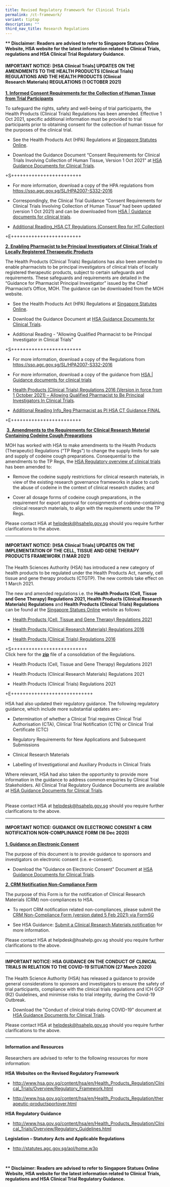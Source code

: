 ```yaml
---
title: Revised Regulatory Framework for Clinical Trials
permalink: /ct-framework/
variant: tiptap
description: ""
third_nav_title: Research Regulations
---
```

<p><strong>** Disclaimer: Readers are advised to refer to Singapore Statues Online Website, HSA website for the latest information related to Clinical Trials, regulations and HSA Clinical Trial Regulatory Guidance.​</strong>
</p>
<p></p>
<h4><strong>IMPORTANT NOTICE: [HSA Clinical Trials] UPDATES ON THE AMENDMENTS TO THE HEALTH PRODUCTS (Clinical Trials) REGULATIONS AND THE HEALTH PRODUCTS (Clinical Research&nbsp;Materials) REGULATIONS (1 OCTOBER 2021)</strong></h4>
<p><strong><u>1. Informed Consent Requirements for the Collection of Human Tissue from Trial Participants</u></strong>
</p>
<p>To safeguard the rights, safety and well-being of trial participants,
the Health Products (Clinical Trials) Regulations has been amended. Effective
1 Oct 2021, specific additional information must be provided to trial participants
prior to obtaining consent for the collection of human tissue for the purposes
of the clinical trial.&nbsp;</p>
<ul data-tight="true" class="tight">
<li>
<p>See the Health Products Act (HPA) Regulations at <a href="https://sso.agc.gov.sg/SL/HPA2007-S332-2016#top" rel="noopener nofollow" target="_blank">Singapore Statutes Online</a>.</p>
</li>
<li>
<p>Download the Guidance Document “Consent Requirements for Clinical Trials
Involving Collection of Human Tissue, Version 1 Oct 2021" at <a href="https://www.hsa.gov.sg/clinical-trials/regulatory-guidances" rel="noopener nofollow" target="_blank">HSA Guidance Documents for Clinical Trials</a>.</p>
</li>
</ul>
<p></p>
<p>+S++++++++++++++++++++++++</p>
<ul data-tight="true" class="tight">
<li>
<p>For more information, download a copy of the HPA regulations from <a href="https://sso.agc.gov.sg/SL/HPA2007-S332-2016" rel="noopener noreferrer nofollow" target="_blank"><u>https://sso.agc.gov.sg/SL/HPA2007-S332-2016</u></a>
</p>
</li>
<li>
<p>Correspondingly, the Clinical Trial Guidance “Consent Requirements for
Clinical Trials Involving Collection of Human Tissue” had been updated
(version 1 Oct 2021) and can be downloaded from&nbsp;<a href="https://www.hsa.gov.sg/clinical-trials/regulatory-guidances" rel="noopener noreferrer nofollow" target="_blank"><u>HSA | Guidance documents for clinical trials</u></a>.</p>
</li>
<li>
<p><a href="https://www.research.nhg.com.sg/wps/wcm/connect/002f0002-b57a-48da-bfc2-380d478882c8/Additional+Reading_HSA_CT_Regulations_Consent_Req_for_HT_Collect_FINAL_22Oct21.pdf?MOD=AJPERES&amp;CVID=nRlME0i&amp;CVID=nRlME0i&amp;CVID=nRlME0i&amp;CVID=nRlME0i&amp;CVID=nRlME0i&amp;CVID=nRlME0i&amp;CVID=nRlME0i" rel="noopener noreferrer nofollow" target="_blank"><u>Additional Reading_HSA CT Regulations (Consent Req for HT Collection)</u></a>
</p>
</li>
</ul>
<p>+E++++++++++++++++++++++++</p>
<p></p>
<p><strong><u>2. Enabling Pharmacist to be Principal Investigators of Clinical Trials of Locally Registered Therapeutic Products</u></strong>
</p>
<p>The Health Products (Clinical Trials) Regulations has also been amended
to enable pharmacists to be principal investigators of clinical trials
of locally registered therapeutic products, subject to certain safeguards
and requirements. These safeguards and requirements are detailed in the
“Guidance for Pharmacist Principal Investigator” issued by the Chief Pharmacist’s
Office, MOH. The guidance can be downloaded from the MOH website.&nbsp;</p>
<ul data-tight="true" class="tight">
<li>
<p>See the Health Products Act (HPA) Regulations at <a href="https://sso.agc.gov.sg/SL/HPA2007-S332-2016#top" rel="noopener nofollow" target="_blank">Singapore Statutes Online</a>.</p>
</li>
<li>
<p>Download the Guidance Document at <a href="https://www.hsa.gov.sg/clinical-trials/regulatory-guidances" rel="noopener nofollow" target="_blank">HSA Guidance Documents for Clinical Trials</a>.</p>
</li>
<li>
<p>Additional Reading - "Allowing Qualified Pharmacist to be Principal Investigator
in Clinical Trials"</p>
</li>
</ul>
<p></p>
<p>+S++++++++++++++++++++++++</p>
<ul data-tight="true" class="tight">
<li>
<p>For more information, download a copy of the Regulations from <a href="https://sso.agc.gov.sg/SL/HPA2007-S332-2016" rel="noopener noreferrer nofollow" target="_blank"><u>https://sso.agc.gov.sg/SL/HPA2007-S332-2016</u></a>
</p>
</li>
<li>
<p>For more information, download a copy of the guidance from <a href="https://www.hsa.gov.sg/clinical-trials/regulatory-guidances" rel="noopener noreferrer nofollow" target="_blank">HSA | Guidance documents for clinical trials</a>
</p>
</li>
<li>
<p><a href="https://www.research.nhg.com.sg/wps/wcm/connect/037369d0-466a-493c-81ff-cd68ca1e50aa/Health+Products+%28Clinical+Trials%29+Regulations+2016+%281%29.pdf?MOD=AJPERES&amp;CVID=nRqa0vX&amp;CVID=nRqa0vX&amp;CVID=nRqa0vX" rel="noopener noreferrer nofollow" target="_blank"><u>Health Products (Clinical Trials) Regulations 2016 (Version in force from 1 October 2021) – Allowing Qualified Pharmacist to Be Principal Investigators In Clinical Trials</u></a>.&nbsp;</p>
</li>
<li>
<p><a href="https://www.research.nhg.com.sg/wps/wcm/connect/c4565f5f-f052-4c3d-9884-e4673876581e/Additional_Info_Reg_Pharmacist_as_PI_HSA_CT_Guidance_FINAL_22Oct21.pdf?MOD=AJPERES&amp;CVID=nRlMK5a&amp;CVID=nRlMK5a&amp;CVID=nRlMK5a" rel="noopener noreferrer nofollow" target="_blank"><u>Additional Reading Info_Reg Pharmacist as PI HSA CT Guidance FINAL</u></a>
</p>
</li>
</ul>
<p>+E++++++++++++++++++++++++</p>
<p></p>
<p>&nbsp;<strong><u>3. Amendments to the Requirements for Clinical Research Material Containing Codeine Cough Preparations</u></strong>
</p>
<p>MOH has worked with HSA to make amendments to the Health Products (Therapeutic)
Regulations (“TP Regs”) to change the supply limits for sale and supply
of codeine cough preparations. Consequential to the amendments to the TP
Regs, the <a href="https://www.hsa.gov.sg/clinical-trials/overview" rel="noopener noreferrer nofollow" target="_blank"><u>HSA Regulatory overview of clinical trials​</u></a> has
been amended to:</p>
<ul data-tight="true" class="tight">
<li>
<p>Remove the codeine supply restrictions for clinical research materials,
in view of the existing research governance frameworks in place to curb
the abuse of codeine in the context of clinical research studies; and</p>
</li>
<li>
<p>Cover all dosage forms of codeine cough preparations, in the requirement
for export approval for consignments of codeine-containing clinical research
materials, to align with the requirements under the TP Regs.</p>
</li>
</ul>
<p>Please contact HSA at <a href="mailto:helpdesk@hsahelp.gov.sg" rel="noopener noreferrer nofollow" target="_blank">helpdesk@hsahelp.gov.sg</a> should
you require further clarifications to the above.</p>
<p></p>
<hr>
<h4><strong>IMPORTANT NOTICE: [HSA Clinical Trials] UPDATES ON THE IMPLEMENTATION OF THE CELL, TISSUE AND GENE THERAPY PRODUCTS FRAMEWORK (1 MAR 2021)</strong></h4>
<p>The Health Sciences Authority (HSA) has introduced a new category of health
products to be regulated under the Health Products Act, namely, cell tissue
and gene therapy products (CTGTP). The new controls take effect on 1 March
2021.</p>
<p>The new and amended regulations i.e. the <strong>Health Products (Cell, Tissue and Gene Therapy) Regulations 2021, Health Products (Clinical Research Materials) Regulations</strong> and <strong>Health Products (Clinical Trials) Regulations </strong>can
be found at the <a href="https://sso.agc.gov.sg/" rel="noopener noreferrer nofollow" target="_blank"><u>Singapore Statues Online</u></a> website
as follows:</p>
<ul data-tight="true" class="tight">
<li>
<p><a href="https://sso.agc.gov.sg//SL/HPA2007-S104-2021?DocDate=20231211" rel="noopener nofollow" target="_blank">Health Products (Cell, Tissue and Gene Therapy) Regulations 2021</a>
</p>
</li>
<li>
<p><a href="https://sso.agc.gov.sg//SL/HPA2007-S332-2016?DocDate=20231211" rel="noopener nofollow" target="_blank">Health Products (Clinical Research Materials) Regulations 2016</a>
</p>
</li>
<li>
<p><a href="https://sso.agc.gov.sg//SL/HPA2007-S331-2016?DocDate=20231211" rel="noopener nofollow" target="_blank">Health Products (Clinical Trials) Regulations 2016</a>
</p>
</li>
</ul>
<p></p>
<p>+S++++++++++++++++++++++++++
<br>Click here for the <strong><a href="https://www.research.nhg.com.sg/wps/wcm/connect/5d5223f7-7b06-4ebe-8c2f-792a8e792251/REGULATIONS_1Mar21.zip?MOD=AJPERES&amp;CVID=nx3ga9K&amp;CVID=nx3ga9K&amp;CVID=nx3ga9K&amp;CVID=nx3ga9K&amp;CVID=nx3ga9K&amp;CVID=nx3ga9K&amp;CVID=nx3ga9K&amp;CVID=nx3ga9K&amp;CVID=nx3ga9K&amp;CVID=nx3ga9K" rel="noopener noreferrer nofollow" target="_blank"><u>zip</u></a></strong> file
of a consolidation of the Regulations.</p>
<ul data-tight="true" class="tight">
<li>
<p>Health Products (Cell, Tissue and Gene Therapy) Regulations 2021</p>
</li>
<li>
<p>Health Products (Clinical Research Materials) Regulations 2021</p>
</li>
<li>
<p>Health Products (Clinical Trials) Regulations 2021</p>
</li>
</ul>
<p>+E++++++++++++++++++++++++++++</p>
<p></p>
<p>HSA had also updated their regulatory guidance. The following regulatory
guidance, which include more substantial updates are:-</p>
<ul data-tight="true" class="tight">
<li>
<p>Determination of whether a Clinical Trial requires Clinical Trial Authorisation
(CTA), Clinical Trial Notification (CTN) or Clinical Trial Certificate
(CTC)</p>
</li>
<li>
<p>Regulatory Requirements for New Applications and Subsequent Submissions</p>
</li>
<li>
<p>Clinical Research Materials</p>
</li>
<li>
<p>Labelling of Investigational and Auxiliary Products in Clinical Trials</p>
</li>
</ul>
<p>Where relevant, HSA had also taken the opportunity to provide more information
in the guidance to address common enquiries by Clinical Trial Stakeholders.&nbsp;All
Clinical Trial Regulatory Guidance Documents are available at <a href="https://www.hsa.gov.sg/clinical-trials/regulatory-guidances" rel="noopener nofollow" target="_blank">HSA Guidance Documents for Clinical Trials</a>.</p>
<p>
<br>Please contact HSA at <a href="mailto:helpdesk@hsahelp.gov.sg" rel="noopener noreferrer nofollow" target="_blank">helpdesk@hsahelp.gov.sg</a> should
you require further clarifications to the above.</p>
<p></p>
<hr>
<h4><strong>IMPORTANT NOTICE: GUIDANCE ON ELECTRONIC CONSENT &amp; CRM NOTIFICATION NON-COMPLINANCE FORM (16 Dec 2020)</strong></h4>
<p><strong><u>1. Guidance on Electronic Consent</u></strong>
</p>
<p>The purpose of this document is to provide guidance to sponsors and investigators
on electronic consent (i.e. e-consent).</p>
<ul data-tight="true" class="tight">
<li>
<p>Download the "Guidance on Electronic Consent" Document at <a href="https://www.hsa.gov.sg/clinical-trials/regulatory-guidances" rel="noopener nofollow" target="_blank">HSA Guidance Documents for Clinical Trials</a>.</p>
<p></p>
</li>
</ul>
<p><strong><u>2. CRM Notification Non-Compliance Form</u></strong>
</p>
<p>The purpose of this Form is for the notification of Clinical Research
Materials (CRM) non-compliances to HSA.</p>
<ul data-tight="true" class="tight">
<li>
<p>To report CRM notification related non-compliances, please submit the
<a href="https://form.gov.sg/6018acf6574d5e0011284bd2" rel="noopener nofollow" target="_blank">CRM Non-Compliance Form (version dated 5 Feb 2021) via FormSG</a>
</p>
</li>
<li>
<p>See HSA Guidance: <a href="https://www.hsa.gov.sg/clinical-trials/crm-notification" rel="noopener nofollow" target="_blank">Submit a Clinical Research Materials notification</a> for
more information.</p>
</li>
</ul>
<p>Please contact HSA at <a rel="noopener noreferrer nofollow" target="_blank">helpdesk@hsahelp.gov.sg</a> should
you require further clarifications to the above.</p>
<p></p>
<hr>
<p></p>
<h4><strong>IMPORTANT NOTICE: HSA GUIDANCE ON THE CONDUCT OF CLINICAL TRIALS IN RELATION TO THE COVID-19 SITUATION (27 March 2020)</strong></h4>
<p>The Health Science Authority (HSA) has released a guidance to provide
general considerations to sponsors and investigators to ensure the safety
of trial participants, compliance with the clinical trials regulations
and ICH GCP (R2) Guidelines, and minimise risks to trial integrity, during
the Covid-19 Outbreak.</p>
<ul data-tight="true" class="tight">
<li>
<p>Download the "Conduct of clinical trials during COVID-19" document at
<a href="https://www.hsa.gov.sg/clinical-trials/regulatory-guidances" rel="noopener nofollow" target="_blank">HSA Guidance Documents for Clinical Trials</a>.</p>
</li>
</ul>
<p>Please contact HSA at <a href="mailto:helpdesk@hsahelp.gov.sg" rel="noopener noreferrer nofollow" target="_blank">helpdesk@hsahelp.gov.sg</a> should
you require further clarifications to the above.</p>
<p></p>
<hr>
<p></p>
<h4><strong>Information and Resources</strong></h4>
<p>Researchers are advised to refer to the following resources for more information:</p>
<p><strong>HSA Websites on the Revised Regulatory Framework</strong>
</p>
<ul data-tight="true" class="tight">
<li>
<p><a href="https://sso.agc.gov.sg/SL/HPA2007-S332-2016" rel="noopener noreferrer nofollow" target="_blank"><u>http://www.hsa.gov.sg/content/hsa/en/Health_Products_Regulation/Clinical_Trials/Overview/Regulatory_Framework.html</u></a>
</p>
</li>
<li>
<p><a href="https://sso.agc.gov.sg/SL/HPA2007-S332-2016" rel="noopener noreferrer nofollow" target="_blank"><u>http://www.hsa.gov.sg/content/hsa/en/Health_Products_Regulation/therapeutic-productsportover.html</u></a>
</p>
<p></p>
</li>
</ul>
<p><strong>HSA Regulatory Guidance</strong>
</p>
<ul data-tight="true" class="tight">
<li>
<p><a href="https://sso.agc.gov.sg/SL/HPA2007-S332-2016" rel="noopener noreferrer nofollow" target="_blank"><u>http://www.hsa.gov.sg/content/hsa/en/Health_Products_Regulation/Clinical_Trials/Overview/Regulatory_Guidelines.html</u></a>
</p>
</li>
</ul>
<p><strong>Legislation – Statutory Acts and Applicable Regulations</strong>
</p>
<ul data-tight="true" class="tight">
<li>
<p><a href="https://sso.agc.gov.sg/SL/HPA2007-S332-2016" rel="noopener noreferrer nofollow" target="_blank"><u>http://statutes.agc.gov.sg/aol/home.w3p</u></a>
</p>
</li>
</ul>
<p></p>
<p>
<br>
</p>
<p><strong>** Disclaimer: Readers are advised to refer to Singapore Statues Online Website, HSA website for the latest information related to Clinical Trials, regulations and HSA Clinical Trial Regulatory Guidance.​</strong>
</p>